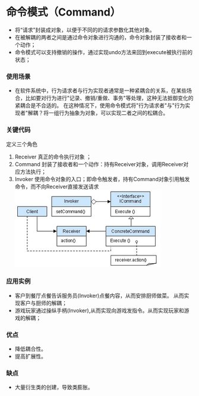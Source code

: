 # 命令模式（Command） 
- 将“请求”封装成对象，以便于不同的的请求参数化其他对象。
- 在被解耦的两者之间是通过命令对象进行沟通的，命令对象封装了接收者和一个动作；
- 命令模式可以支持撤销的操作，通过实现undo方法来回到execute被执行前的状态；


### 使用场景
- 在软件系统中，行为请求者与行为实现者通常是一种紧耦合的关系，在某些场合，比如要对行为进行"记录、撤销/重做、事务"等处理，这种无法抵御变化的紧耦合是不合适的。
在这种情况下，使用命令模式将"行为请求者"与"行为实现者"解耦？将一组行为抽象为对象，可以实现二者之间的松耦合。

### 关键代码
定义三个角色
1. Receiver 真正的命令执行对象 ；
2. Command 封装了接收者和一个动作：持有Receiver对象，调用Receiver对应方法执行；
3. Invoker 使用命令对象的入口；即命令触发者，持有Command对象引用触发命令，而不向Receiver直接发送请求
 ![命令模式UML](https://github.com/KisCode/DesignPattern/blob/master/imgage/Command.jpg)


### 应用实例 
- 客户到餐厅点餐告诉服务员(Invoker)点餐内容，从而安排厨师做菜。 从而实现客户与厨师的解耦；
- 游戏玩家通过操纵手柄(Invoker),从而实现向游戏发指令。从而实现玩家和游戏的解耦；


### 优点 
- 降低耦合性。 
- 提高扩展性。 

### 缺点
- 大量衍生类的创建，导致类膨胀。 

